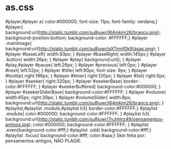 # as.css
#player,#player a{ color:#000000;  font-size: 11px; font-family: verdana;} #player{ background:url(http://static.tumblr.com/su8juwr/I64mkjm26/branco.png); background-position:bottom; background-color: #FFFFFF;} #player .mainImage{ background:url(http://static.tumblr.com/su8juwr/qXTmnf0k9/asas.png); }  #player #baseLeft{ width:93px; }  #player #baseRight{ width:145px;}  #player .button{  width:26px; } #player #play{ background:url(); } #player #play,#player #pause{ left:26px; } #player #previous{ left:0px; }       #player #next{ left:52px; } #player #title{ left:90px;  font-size: 9px; }  #player #tooltip{ right:196px; }  #player #timer{ right:120px;  }   #player #list{ right:0px; }   #player #seeker{ right:320px; } #player #seekerBase{ border-color:#FFFFFF;  }   #player #seekerBuffered{ background-color:#000000; }  #player #seekerSliderBase{ background-color:#FFFFFF; }  #player #volume{ width:65px; right:39px; }  #player #volumeSlider{ width:8px; background:url(http://static.tumblr.com/su8juwr/I64mkjm26/branco.png); }  #playlist,#playlist .module,#playlist h3{ border-color:#FFFFFF;} #playlist .module{  color:#000000; background-color:#FFFFFF; } #playlist h3{ background:url(http://static.tumblr.com/su8juwr/7nJmlnz49/pensamentos-antigos.jpg); color:#000000; background-color:#FFFFFF;  } #playlist .even{background-color:#fff;} #playlist .odd{ background-color:#fff;} #playlist .focus{ background-color:#fff; color:#aaa;}                                                 Skin feita por: pensamentos-antigos, NÃO PLAGIE.    
